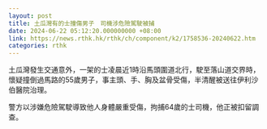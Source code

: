 ```yaml
---
layout: post
title: 土瓜灣有的士撞傷男子　司機涉危險駕駛被捕
date: 2024-06-22 05:12:20.000000000 +08:00
link: https://news.rthk.hk/rthk/ch/component/k2/1758536-20240622.htm
categories: rthk
---
```


土瓜灣發生交通意外，一架的士凌晨近1時沿馬頭圍道北行，駛至落山道交界時，懷疑撞倒過馬路的55歲男子，事主頭、手、胸及盆骨受傷，半清醒被送往伊利沙伯醫院治理。

警方以涉嫌危險駕駛導致他人身體嚴重受傷，拘捕64歲的士司機，他正被扣留調查。

